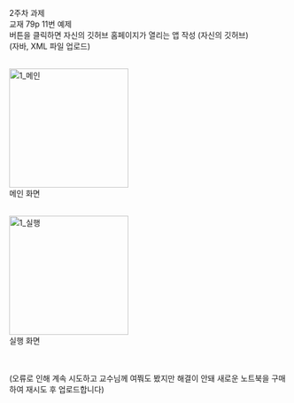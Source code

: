 2주차 과제 <br>
교재 79p 11번 예제 <br>
버튼을 클릭하면 자신의 깃허브 홈페이지가 열리는 앱 작성 (자신의 깃허브) <br>
(자바, XML 파일 업로드) <br> <br>


<img width="215" alt="1_메인" src="https://github.com/20Sangwoo/Android/assets/144245121/24914cf1-ed22-4c80-a090-7bd91a97e78b"> <br>
메인 화면 <br> <br>


<img width="215" alt="1_실행" src="https://github.com/20Sangwoo/Android/assets/144245121/6e5a321a-a0b6-42fa-836a-12dc4620649f"><br>
실행 화면 <br><br><br>


(오류로 인해 계속 시도하고 교수님께 여쭤도 봤지만 해결이 안돼 새로운 노트북을 구매하여 재시도 후 업로드합니다)
